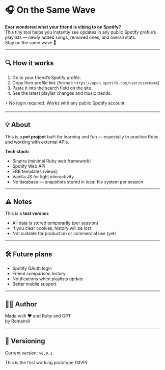 # 🎧 On the Same Wave

**Ever wondered what your friend is vibing to on Spotify?**  
This tiny tool helps you instantly see updates in any public Spotify profile’s playlists — newly added songs, removed ones, and overall stats.  
Stay on the same wave 🌊

---

## 🔍 How it works

1. Go to your friend’s Spotify profile.
2. Copy their profile link (format: `https://open.spotify.com/user/username`)
3. Paste it into the search field on the site.
4. See the latest playlist changes and music trends.

⚡ No login required. Works with any public Spotify account.

---

## 💡 About

This is a **pet project** built for learning and fun — especially to practice Ruby and working with external APIs.

**Tech stack:**

- Sinatra (minimal Ruby web framework)
- Spotify Web API
- ERB templates (views)
- Vanilla JS for light interactivity
- No database — snapshots stored in local file system per session

---

## ⚠️ Notes

This is a **test version**:

- All data is stored temporarily (per session)
- If you clear cookies, history will be lost
- Not suitable for production or commercial use (yet)

---

## 🛠 Future plans

- Spotify OAuth login
- Friend comparison history
- Notifications when playlists update
- Better mobile support

---

## 👨‍💻 Author

Made with ❤️ and Ruby and GPT  
by Romanoli

---

## 🔖 Versioning

Current version: `v0.0.1`

This is the first working prototype (MVP)  
